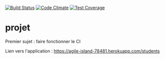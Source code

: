 [![Build Status](https://travis-ci.org/assaadkenaan/projet.svg?branch=master)](https://travis-ci.org/assaadkenaan/projet)
[![Code Climate](https://codeclimate.com/github/assaadkenaan/projet/badges/gpa.svg)](https://codeclimate.com/github/assaadkenaan/projet)
[![Test Coverage](https://codeclimate.com/github/assaadkenaan/projet/badges/coverage.svg)](https://codeclimate.com/github/assaadkenaan/projet/coverage)
# projet

Premier sujet : faire fonctionner le CI

Lien vers l'application : https://agile-island-78481.herokuapp.com/students
